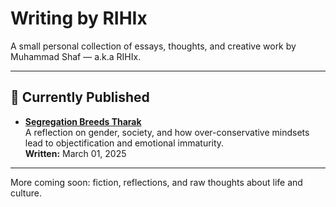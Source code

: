 #  Writing by RIHIx

A small personal collection of essays, thoughts, and creative work by Muhammad Shaf — a.k.a RIHIx.

---

## 📌 Currently Published

- [**Segregation Breeds Tharak**](./essays/segregation-breeds-tharak.md)  
  A reflection on gender, society, and how over-conservative mindsets lead to objectification and emotional immaturity.  
  **Written:** March 01, 2025

---

More coming soon: fiction, reflections, and raw thoughts about life and culture.
